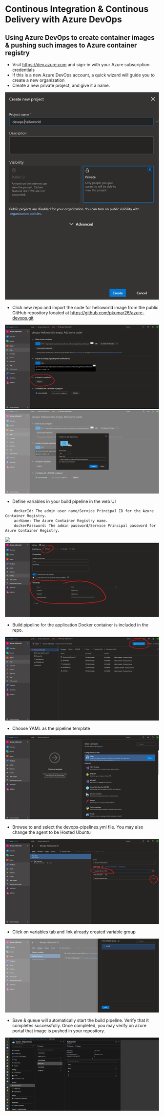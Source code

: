 
# Continous Integration & Continous Delivery with Azure DevOps

## Using Azure DevOps to create container images & pushing such images to Azure container registry
- Visit https://dev.azure.com and sign-in with your Azure subscription credentials
- If this is a new Azure DevOps account, a quick wizard will guide you to create a new organization
- Create a new private project, and give it a name.

![](images/1-newproject.jpg)
- Click new repo and import the code for helloworld image from the public GitHub repository located at https://github.com/pkumar26/azure-devops.git

![](images/2-importrepo.jpg)
![](images/3-importrepo.jpg)
- Define variables in your build pipeline in the web UI
>
        dockerId: The admin user name/Service Principal ID for the Azure Container Registry.
        acrName: The Azure Container Registry name.
        dockerPassword: The admin password/Service Principal password for Azure Container Registry.
![](images/7-variablegroup.jpg.jpg)
![](images/8-variables.jpg)
- Build pipeline for the application Docker container is included in the repo.

![](images/4-setupbuild.jpg)
- Choose YAML as the pipeline template

![](images/5-yaml.jpg)
- Browse to and select the devops-pipelines.yml file. You may also change the agent to be Hosted Ubuntu

![](images/6-yamlfile.jpg)

- Click on variables tab and link already created variable group

![](images/9-link.jpg)

- Save & queue will automatically start the build pipeline. Verify that it completes successfully. Once completed, you may verify on azure portal that image is pushed in your repository.

![](images/10-repos.jpg)
